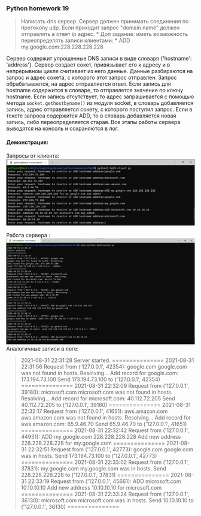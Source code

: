 ### Python homework 19
> Написать dns сервер.
    Сервер должен принимать соединения по протоколу udp.
    Если приходит запрос "domain.name" должен отправлять в ответ ip адрес.
    * Доп задание: иметь возможность переопределять записи клиентами:
    * ADD my.google.com:228.228.228.228

Сервер содержит упрощенные DNS записи в виде словаря {'hostname': 'address'}.
Сервер создает сокет, привязывает его к адресу и в непрерывном цикле считавает из него данные. Данные разбираются на запрос и адрес сокета, с которого этот запрос отправлен. Запрос обрабатывается, на адрес отправляется ответ. 
Если запись для hostname содержится в словаре, то отправлется значение по ключу hostname.
Если запись отсутствует, то адрес запрашивается с помощью метода ```socket.gethostbyname()``` из модуля socket, в словарь добавляется запись, адрес отправляется сокету, с которого поступил запрос.
Если в тексте запроса содержится ADD, то в словарь добавляется новая запись, либо переопределяется старая.
Все этапы работы сервера выводятся на консоль и сохраняются в лог.

#### Демонстрация:
Запросы от клиента:
![View from client](https://github.com/GiftWind/pythonhomeworks/blob/master/hw19/clients_console_view.jpg)

Работа сервера :
![Server console](https://github.com/GiftWind/pythonhomeworks/blob/master/hw19/server_console_view.jpg)
Аналогичные записи в логе:
> 2021-08-31 22:31:28
Server started.
===============
2021-08-31 22:31:56
Request from ('127.0.0.1', 42354): google.com
google.com was not found in hosts. Resolving...
Add record for google.com: 173.194.73.100
Send 173.194.73.100 to ('127.0.0.1', 42354)
===============
2021-08-31 22:32:09
Request from ('127.0.0.1', 39180): microsoft.com
microsoft.com was not found in hosts. Resolving...
Add record for microsoft.com: 40.112.72.205
Send 40.112.72.205 to ('127.0.0.1', 39180)
===============
2021-08-31 22:32:17
Request from ('127.0.0.1', 41651): aws.amazon.com
aws.amazon.com was not found in hosts. Resolving...
Add record for aws.amazon.com: 65.9.46.70
Send 65.9.46.70 to ('127.0.0.1', 41651)
===============
2021-08-31 22:32:42
Request from ('127.0.0.1', 44931): ADD my.google.com 228.228.228.228
Add new address 228.228.228.228 for my.google.com
===============
2021-08-31 22:32:51
Request from ('127.0.0.1', 42773): google.com
google.com was in hosts. Send 173.194.73.100 to ('127.0.0.1', 42773)
===============
2021-08-31 22:33:02
Request from ('127.0.0.1', 37831): my.google.com
my.google.com was in hosts. Send 228.228.228.228 to ('127.0.0.1', 37831)
===============
2021-08-31 22:33:19
Request from ('127.0.0.1', 45661): ADD microsoft.com 10.10.10.10
Add new address 10.10.10.10 for microsoft.com
===============
2021-08-31 22:33:24
Request from ('127.0.0.1', 36130): microsoft.com
microsoft.com was in hosts. Send 10.10.10.10 to ('127.0.0.1', 36130)
===============